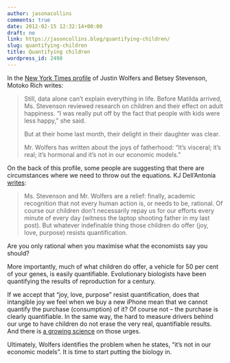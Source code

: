 ```yaml
---
author: jasonacollins
comments: true
date: 2012-02-15 12:32:14+00:00
draft: no
link: https://jasoncollins.blog/quantifying-children/
slug: quantifying-children
title: Quantifying children
wordpress_id: 2498
---
```


In the [New York Times profile](http://www.nytimes.com/2012/02/12/business/economics-of-family-life-as-taught-by-a-power-couple.html) of Justin Wolfers and Betsey Stevenson, Motoko Rich writes:



<blockquote>Still, data alone can’t explain everything in life. Before Matilda arrived, Ms. Stevenson reviewed research on children and their effect on adult happiness. “I was really put off by the fact that people with kids were less happy,” she said.

But at their home last month, their delight in their daughter was clear.

Mr. Wolfers has written about the joys of fatherhood: “It’s visceral; it’s real; it’s hormonal and it’s not in our economic models.”</blockquote>



On the back of this profile, some people are suggesting that there are circumstances where we need to throw out the equations. KJ Dell’Antonia [writes](http://parenting.blogs.nytimes.com/2012/02/13/lovenomics-forget-formulas-have-children/):



<blockquote>Ms. Stevenson and Mr. Wolfers are a relief: finally, academic recognition that not every human action is, or needs to be, rational. Of course our children don’t necessarily repay us for our efforts every minute of every day (witness the laptop shooting father in my last post). But whatever indefinable thing those children do offer (joy, love, purpose) resists quantification.</blockquote>



Are you only rational when you maximise what the economists say you should?

More importantly, much of what children do offer, a vehicle for 50 per cent of your genes, is easily quantifiable. Evolutionary biologists have been quantifying the results of reproduction for a century.

If we accept that “joy, love, purpose” resist quantification, does that intangible joy we feel when we buy a new iPhone mean that we cannot quantify the purchase (consumption) of it? Of course not – the purchase is clearly quantifiable. In the same way, the hard to measure drivers behind our urge to have children do not erase the very real, quantifiable results. And there is [a growing science](http://www.robbrooks.net/rob-brooks/1916) on those urges.

Ultimately, Wolfers identifies the problem when he states, “it’s not in our economic models”. It is time to start putting the biology in.

